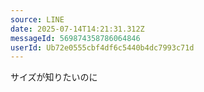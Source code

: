 ```yaml
---
source: LINE
date: 2025-07-14T14:21:31.312Z
messageId: 569874358786064846
userId: Ub72e0555cbf4df6c5440b4dc7993c71d
---
```


サイズが知りたいのに